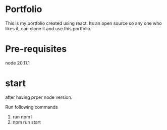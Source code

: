 # Portfolio

This is my portfolio created using react. Its an open source so any one who likes it, can clone it and use this portfolio. 

# Pre-requisites

node 20.11.1

# start

after having prper node version. 

Run following commands

1. run npm i
2. npm run start
